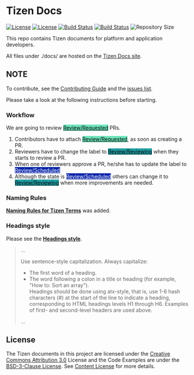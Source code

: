 # Tizen Docs

[![License](https://licensebuttons.net/l/by/3.0/88x31.png)](content-license.md)
[![License](https://img.shields.io/badge/licence-BSD-green.svg?style=flat)](LICENSE-CODE)
[![Build Status](https://jenkins-docs.stg.tizen.org/buildStatus/icon?job=STG_docs_PR_builder&subject=master%20build)](https://jenkins-docs.stg.tizen.org/job/STG_docs_PR_builder/)
[![Build Status](https://jenkins-docs.stg.tizen.org/buildStatus/icon?job=PRD_docs&subject=live%20build)](https://jenkins-docs.stg.tizen.org/job/PRD_docs/)
![Repository Size](https://img.shields.io/github/repo-size/Samsung/tizen-docs)

This repo contains Tizen documents for platform and application developers. 

All files under ./docs/ are hosted on the [Tizen Docs site](https://docs.tizen.org). 


## NOTE

To contribute, see the [Contributing Guide](CONTRIBUTING.md) and the [issues list](https://github.com/Samsung/tizen-docs/issues).

Please take a look at the following instructions before starting.

### Workflow

We are going to review <span class="labels lh-default d-block d-md-inline">
<a class="d-inline-block IssueLabel" style="background-color: #6ee5bb; color: #000000" title="Push a new commit. It seems like a patch set." href="https://github.com/Samsung/tizen-docs/pulls?q=is%3Apr+is%3Aopen+label%3AReview%2FRequested">Review/Requested</a> PRs.
</span>
1. Contributors have to attach <span class="labels lh-default d-block d-md-inline">
    <a class="d-inline-block IssueLabel" style="background-color: #6ee5bb; color: #000000" title="Push a new commit. It seems like a patch set." href="https://github.com/Samsung/tizen-docs/pulls?q=is%3Apr+is%3Aopen+label%3AReview%2FRequested">Review/Requested</a>, as soon as creating a PR.
    </span>
2. Reviewers have to change the label to <span class="labels lh-default d-block d-md-inline">
            <a class="d-inline-block IssueLabel" style="background-color: #229fa5; color: #000000" title="Asking review for publishing" href="https://github.com/Samsung/tizen-docs/pulls?q=is%3Apr+is%3Aclosed+label%3AReview%2FReviewing">Review/Reviewing</a> when they starts to review a PR.
    </span>
3. When one of reviewers approve a PR, he/she has to update the label to <span class="labels lh-default d-block d-md-inline">
    <a class="d-inline-block IssueLabel" style="background-color: #0523aa; color: #ffffff" title="Ready for publishing" href="https://github.com/Samsung/tizen-docs/pulls?q=is%3Apr+is%3Aopen+label%3AReview%2FScheduled">Review/Scheduled</a>
    </span>
4. Although the state is <span class="labels lh-default d-block d-md-inline">
    <a class="d-inline-block IssueLabel" style="background-color: #0523aa; color: #ffffff" title="Ready for publishing" href="https://github.com/Samsung/tizen-docs/pulls?q=is%3Apr+is%3Aopen+label%3AReview%2FScheduled">Review/Scheduled</a>
    </span> others can change it to <a class="d-inline-block IssueLabel" style="background-color: #229fa5; color: #000000" title="Asking review for publishing" href="https://github.com/Samsung/tizen-docs/pulls?q=is%3Apr+is%3Aclosed+label%3AReview%2FReviewing">Review/Reviewing</a> when more improvements are needed.

### Naming Rules

[**Naming Rules for Tizen Terms**](./styleguide/naming-rules.md) was added. 


### Headings style

Please see the [**Headings style**](./styleguide/style.md#headings).

> ...
>
> Use sentence-style capitalization. Always capitalize:
>
> - The first word of a heading.  
> - The word following a colon in a title or heading (for example, "How to: Sort an array").  
> Headings should be done using atx-style, that is, use 1-6 hash characters (#) at the start of the line to indicate a heading, corresponding to HTML headings levels H1 through H6. Examples of first- and second-level headers are used above.  
>
> ...  


## License

The Tizen documents in this project are licensed under the [Creative Commons Attribution 3.0](https://creativecommons.org/licenses/by/3.0/) License and the Code Examples are under the [BSD-3-Clause License](https://www.tizen.org/bsd-3-clause-license). See [Content License](content-license.md) for more details.
